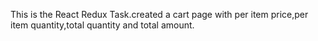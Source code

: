 This is the React Redux Task.created a cart page with per item price,per item quantity,total quantity and total amount.